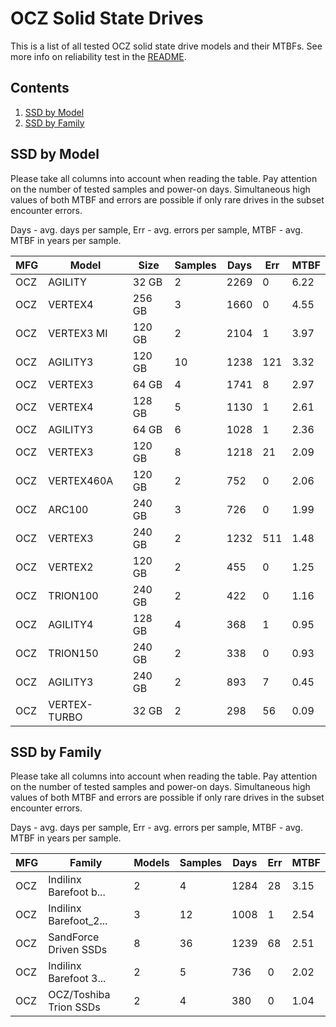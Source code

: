 OCZ Solid State Drives
======================

This is a list of all tested OCZ solid state drive models and their MTBFs. See
more info on reliability test in the [README](https://github.com/bsdhw/SMART).

Contents
--------

1. [ SSD by Model  ](#ssd-by-model)
2. [ SSD by Family ](#ssd-by-family)

SSD by Model
------------

Please take all columns into account when reading the table. Pay attention on the
number of tested samples and power-on days. Simultaneous high values of both MTBF
and errors are possible if only rare drives in the subset encounter errors.

Days - avg. days per sample,
Err  - avg. errors per sample,
MTBF - avg. MTBF in years per sample.

| MFG       | Model              | Size   | Samples | Days  | Err   | MTBF |
|-----------|--------------------|--------|---------|-------|-------|------|
| OCZ       | AGILITY            | 32 GB  | 2       | 2269  | 0     | 6.22   |
| OCZ       | VERTEX4            | 256 GB | 3       | 1660  | 0     | 4.55   |
| OCZ       | VERTEX3 MI         | 120 GB | 2       | 2104  | 1     | 3.97   |
| OCZ       | AGILITY3           | 120 GB | 10      | 1238  | 121   | 3.32   |
| OCZ       | VERTEX3            | 64 GB  | 4       | 1741  | 8     | 2.97   |
| OCZ       | VERTEX4            | 128 GB | 5       | 1130  | 1     | 2.61   |
| OCZ       | AGILITY3           | 64 GB  | 6       | 1028  | 1     | 2.36   |
| OCZ       | VERTEX3            | 120 GB | 8       | 1218  | 21    | 2.09   |
| OCZ       | VERTEX460A         | 120 GB | 2       | 752   | 0     | 2.06   |
| OCZ       | ARC100             | 240 GB | 3       | 726   | 0     | 1.99   |
| OCZ       | VERTEX3            | 240 GB | 2       | 1232  | 511   | 1.48   |
| OCZ       | VERTEX2            | 120 GB | 2       | 455   | 0     | 1.25   |
| OCZ       | TRION100           | 240 GB | 2       | 422   | 0     | 1.16   |
| OCZ       | AGILITY4           | 128 GB | 4       | 368   | 1     | 0.95   |
| OCZ       | TRION150           | 240 GB | 2       | 338   | 0     | 0.93   |
| OCZ       | AGILITY3           | 240 GB | 2       | 893   | 7     | 0.45   |
| OCZ       | VERTEX-TURBO       | 32 GB  | 2       | 298   | 56    | 0.09   |

SSD by Family
-------------

Please take all columns into account when reading the table. Pay attention on the
number of tested samples and power-on days. Simultaneous high values of both MTBF
and errors are possible if only rare drives in the subset encounter errors.

Days - avg. days per sample,
Err  - avg. errors per sample,
MTBF - avg. MTBF in years per sample.

| MFG       | Family                 | Models | Samples | Days  | Err   | MTBF |
|-----------|------------------------|--------|---------|-------|-------|------|
| OCZ       | Indilinx Barefoot b... | 2      | 4       | 1284  | 28    | 3.15   |
| OCZ       | Indilinx Barefoot_2... | 3      | 12      | 1008  | 1     | 2.54   |
| OCZ       | SandForce Driven SSDs  | 8      | 36      | 1239  | 68    | 2.51   |
| OCZ       | Indilinx Barefoot 3... | 2      | 5       | 736   | 0     | 2.02   |
| OCZ       | OCZ/Toshiba Trion SSDs | 2      | 4       | 380   | 0     | 1.04   |
